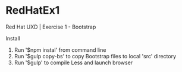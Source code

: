 # RedHatEx1
Red Hat UXD | Exercise 1 - Bootstrap

Install
1. Run '$npm instal' from command line
2. Run '$gulp copy-bs' to copy Bootstrap files to local 'src' directory
3. Run '$gulp' to compile Less and launch browser
